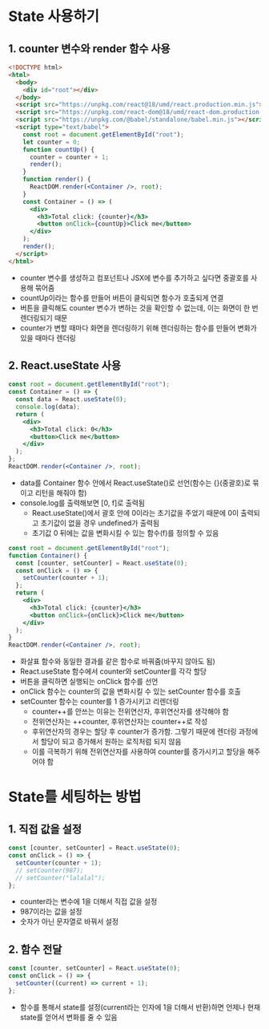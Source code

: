 # State 사용하기

## 1. counter 변수와 render 함수 사용

```html
<!DOCTYPE html>
<html>
  <body>
    <div id="root"></div>
  </body>
  <script src="https://unpkg.com/react@18/umd/react.production.min.js"></script>
  <script src="https://unpkg.com/react-dom@18/umd/react-dom.production.min.js"></script>
  <script src="https://unpkg.com/@babel/standalone/babel.min.js"></script>
  <script type="text/babel">
    const root = document.getElementById("root");
    let counter = 0;
    function countUp() {
      counter = counter + 1;
      render();
    }
    function render() {
      ReactDOM.render(<Container />, root);
    }
    const Container = () => (
      <div>
        <h3>Total click: {counter}</h3>
        <button onClick={countUp}>Click me</button>
      </div>
    );
    render();
  </script>
</html>
```

- counter 변수를 생성하고 컴포넌트나 JSX에 변수를 추가하고 싶다면 중괄호를 사용해 묶어줌
- countUp이라는 함수를 만들어 버튼이 클릭되면 함수가 호출되게 연결
- 버튼을 클릭해도 counter 변수가 변하는 것을 확인할 수 없는데, 이는 화면이 한 번 렌더링되기 때문
- counter가 변할 때마다 화면을 렌더링하기 위해 렌더링하는 함수를 만들어 변화가 있을 때마다 렌더링



## 2. React.useState 사용

```jsx
const root = document.getElementById("root");
const Container = () => {
  const data = React.useState(0);
  console.log(data);
  return (
    <div>
      <h3>Total click: 0</h3>
      <button>Click me</button>
    </div>
  );
};
ReactDOM.render(<Container />, root);
```

- data를 Container 함수 안에서 React.useState()로 선언(함수는 {}(중괄호)로 묶이고 리턴을 해줘야 함)
- console.log를 출력해보면 [0, f]로 출력됨
  - React.useState()에서 괄호 안에 0이라는 초기값을 주었기 때문에 0이 출력되고 초기값이 없을 경우 undefined가 출력됨
  - 초기값 0 뒤에는 값을 변화시킬 수 있는 함수(f)를 정의할 수 있음



```jsx
const root = document.getElementById("root");
function Container() {
  const [counter, setCounter] = React.useState(0);
  const onClick = () => {
    setCounter(counter + 1);
  };
  return (
    <div>
      <h3>Total click: {counter}</h3>
      <button onClick={onClick}>Click me</button>
    </div>
  );
}
ReactDOM.render(<Container />, root);
```

- 화살표 함수와 동일한 결과를 같은 함수로 바꿔줌(바꾸지 않아도 됨)
- React.useState 함수에서 counter와 setCounter를 각각 할당
- 버튼을 클릭하면 실행되는 onClick 함수를 선언
- onClick 함수는 counter의 값을 변화시킬 수 있는 setCounter 함수를 호출
- setCounter 함수는 counter를 1 증가시키고 리렌더링
  - counter++를 안쓰는 이유는 전위연산자, 후위연산자를 생각해야 함
  - 전위연산자는 ++counter, 후위연산자는 counter++로 작성
  - 후위연산자의 경우는 할당 후 counter가 증가함. 그렇기 때문에 렌더링 과정에서 할당이 되고 증가해서 원하는 로직처럼 되지 않음
  - 이를 극복하기 위해 전위연산자를 사용하여 counter를 증가시키고 할당을 해주어야 함



# State를 세팅하는 방법

## 1. 직접 값을 설정

```jsx
const [counter, setCounter] = React.useState(0);
const onClick = () => {
  setCounter(counter + 1);
  // setCounter(987);
  // setCounter("lalalal");
};
```

- counter라는 변수에 1을 더해서 직접 값을 설정
- 987이라는 값을 설정
- 숫자가 아닌 문자열로 바꿔서 설정



## 2. 함수 전달

```jsx
const [counter, setCounter] = React.useState(0);
const onClick = () => {
  setCounter((current) => current + 1);
};
```

- 함수를 통해서 state를 설정(current라는 인자에 1을 더해서 반환)하면 언제나 현재 state를 얻어서 변화를 줄 수 있음

